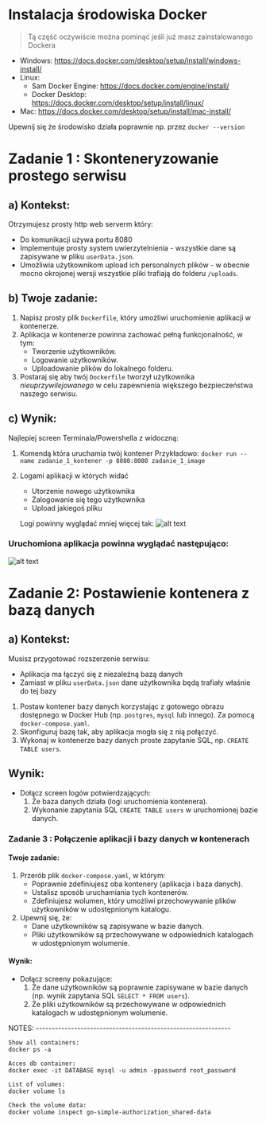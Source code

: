 <!-- # Instrukcja instalacji

## 1. Instalacja Go
# Instalacja Go na Windows

## Krok 1: Pobierz instalator Go
1. Przejdź na oficjalną stronę Go: [https://golang.org/dl/](https://golang.org/dl/).
2. Pobierz instalator `.msi` odpowiedni dla Twojej wersji systemu (zazwyczaj 64-bit).

## Krok 2: Uruchom instalator
1. Znajdź pobrany plik instalatora `.msi` w folderze `Pobrane` lub innym domyślnym folderze.
2. Kliknij dwukrotnie na plik, aby uruchomić instalator.
3. Postępuj zgodnie z instrukcjami wyświetlanymi na ekranie:
   - Akceptuj warunki licencji.
   - Wybierz domyślną lokalizację instalacji (zazwyczaj `C:\Program Files\Go`).
   - Kliknij przycisk **Install**, aby rozpocząć instalację.

## Krok 3: Dodaj Go do zmiennych środowiskowych (opcjonalne)
1. Instalator automatycznie dodaje Go do zmiennych środowiskowych. Możesz to sprawdzić:
   - Kliknij prawym przyciskiem na **Ten komputer** lub **Mój komputer**.
   - Wybierz **Właściwości** → **Zaawansowane ustawienia systemu** → **Zmienne środowiskowe**.
   - Sprawdź, czy w zmiennej `PATH` znajduje się ścieżka do katalogu Go, np. `C:\Program Files\Go\bin`.

## Krok 4: Sprawdź instalację
1. Otwórz terminal (np. PowerShell lub Wiersz polecenia).
2. Wpisz poniższą komendę, aby sprawdzić zainstalowaną wersję Go:
   ```bash
   go version


### Linux
1. Pobierz archiwum `.tar.gz` odpowiednie dla Twojej wersji systemu z [https://golang.org/dl/](https://golang.org/dl/).
2. Rozpakuj archiwum do `/usr/local`:
   ```bash
   sudo tar -C /usr/local -xzf go<wersja>.linux-amd64.tar.gz

Jak odpalić apke do zadań:
Zainstaluj zależności Go:
`go mod download`

W folderze z zadaniami zbuildować apke
`go build -o ./tmp/main.exe .`.

Odpalić ją po zbuildowaniu
`./tmp/main.exe`. -->

# Instalacja środowiska Docker

> Tą część oczywiście można pominąć jeśli już masz zainstalowanego Dockera

- Windows: https://docs.docker.com/desktop/setup/install/windows-install/
- Linux:
  - Sam Docker Engine: https://docs.docker.com/engine/install/
  - Docker Desktop: https://docs.docker.com/desktop/setup/install/linux/
- Mac: https://docs.docker.com/desktop/setup/install/mac-install/

Upewnij się że środowisko działa poprawnie np. przez `docker --version`

# Zadanie 1 : Skonteneryzowanie prostego serwisu

## a) Kontekst:

Otrzymujesz prosty http web serverm który:

- Do komunikacji używa portu 8080
- Implementuje prosty system uwierzytelnienia - wszystkie dane są zapisywane w pliku `userData.json`.
- Umożliwia użytkownikom upload ich personalnych plików - w obecnie mocno okrojonej wersji wszystkie pliki trafiają do folderu `/uploads`.

## b) Twoje zadanie:

1. Napisz prosty plik `Dockerfile`, który umożliwi uruchomienie aplikacji w kontenerze.
2. Aplikacja w kontenerze powinna zachować pełną funkcjonalność, w tym:
   - Tworzenie użytkowników.
   - Logowanie użytkowników.
   - Uploadowanie plików do lokalnego folderu.
3. Postaraj się aby twój `Dockerfile` tworzył użytkownika _nieuprzywilejowanego_ w celu zapewnienia większego bezpieczeństwa naszego serwisu.

## c) Wynik:

Najlepiej screen Terminala/Powershella z widoczną:

1. Komendą która uruchamia twój kontener
   Przykładowo: `docker run --name zadanie_1_kontener -p 8080:8080 zadanie_1_image`
2. Logami aplikacji w których widać

   - Utorzenie nowego użytkownika
   - Zalogowanie się tego użytkownika
   - Upload jakiegoś pliku

   Logi powinny wyglądać mniej więcej tak:
   ![alt text](images/zad1_2.png)

### Uruchomiona aplikacja powinna wyglądać następująco:

![alt text](images/zad1_0.png)

# Zadanie 2: Postawienie kontenera z bazą danych

## a) Kontekst:

Musisz przygotować rozszerzenie serwisu:

- Aplikacja ma łączyć się z niezależną bazą danych
- Zamiast w pliku `userData.json` dane użytkownika będą trafiały właśnie do tej bazy

1. Postaw kontener bazy danych korzystając z gotowego obrazu dostępnego w Docker Hub (np. `postgres`, `mysql` lub innego). Za pomocą `docker-compose.yaml`.
2. Skonfiguruj bazę tak, aby aplikacja mogła się z nią połączyć.
3. Wykonaj w kontenerze bazy danych proste zapytanie SQL, np. `CREATE TABLE users`.

## Wynik:

- Dołącz screen logów potwierdzających:
  1. Że baza danych działa (logi uruchomienia kontenera).
  2. Wykonanie zapytania SQL `CREATE TABLE users` w uruchomionej bazie danych.

### Zadanie 3 : Połączenie aplikacji i bazy danych w kontenerach

#### Twoje zadanie:

1. Przerób plik `docker-compose.yaml`, w którym:
   - Poprawnie zdefiniujesz oba kontenery (aplikacja i baza danych).
   - Ustalisz sposób uruchamiania tych kontenerów.
   - Zdefiniujesz wolumen, który umożliwi przechowywanie plików użytkowników w udostępnionym katalogu.
2. Upewnij się, że:
   - Dane użytkowników są zapisywane w bazie danych.
   - Pliki użytkowników są przechowywane w odpowiednich katalogach w udostępnionym wolumenie.

#### Wynik:

- Dołącz screeny pokazujące:
  1. Że dane użytkowników są poprawnie zapisywane w bazie danych (np. wynik zapytania SQL `SELECT * FROM users`).
  2. Że pliki użytkowników są przechowywane w odpowiednich katalogach w udostępnionym wolumenie.

NOTES: -------------------------------------------------------------

    Show all containers:
    docker ps -a

    Acces db container:
    docker exec -it DATABASE mysql -u admin -ppassword root_password

    List of volumes:
    docker volume ls

    Check the volume data:
    docker volume inspect go-simple-authorization_shared-data
